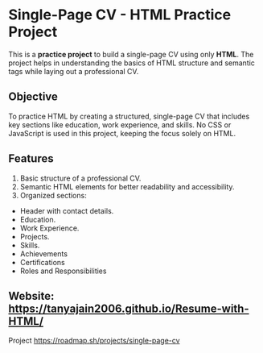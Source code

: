 # Single-Page CV - HTML Practice Project
This is a **practice project** to build a single-page CV using only **HTML**. The project helps in understanding the basics of HTML structure and semantic tags while laying out a professional CV.

## Objective
To practice HTML by creating a structured, single-page CV that includes key sections like education, work experience, and skills. No CSS or JavaScript is used in this project, keeping the focus solely on HTML.

## Features
1. Basic structure of a professional CV.
2. Semantic HTML elements for better readability and accessibility.
3. Organized sections:
  - Header with contact details.
  - Education.
  - Work Experience.
  - Projects.
  - Skills.
  - Achievements
  - Certifications
  - Roles and Responsibilities

## Website: https://tanyajain2006.github.io/Resume-with-HTML/

Project https://roadmap.sh/projects/single-page-cv

